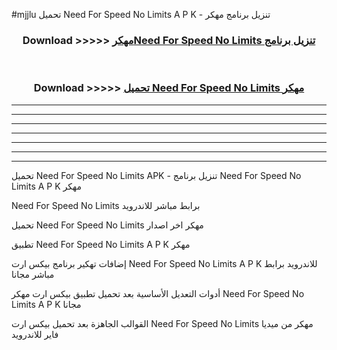 #mjjlu تحميل Need For Speed No Limits  A P K - تنزيل برنامج مهكر



<div align="center">
<h3>Download >>>>> <a href="https://runaway1.web.app/?sq=Need For Speed No Limits ">مهكرNeed For Speed No Limits  تنزيل برنامج</a></h3><br>

<h3>Download >>>>> <a href="https://runaway1.web.app/?sq=Need For Speed No Limits ">تحميل Need For Speed No Limits  مهكر</a></h3>
</div>


----------------------------------------------------------

----------------------------------------------------------

----------------------------------------------------------

----------------------------------------------------------

----------------------------------------------------------

----------------------------------------------------------

----------------------------------------------------------

تحميل Need For Speed No Limits  APK - تنزيل برنامج Need For Speed No Limits  A P K مهكر

Need For Speed No Limits  برابط مباشر للاندرويد

تحميل Need For Speed No Limits  مهكر اخر اصدار

تطبيق Need For Speed No Limits  A P K مهكر

إضافات تهكير برنامج بيكس ارت Need For Speed No Limits  A P K للاندرويد برابط مباشر مجانا

أدوات التعديل الأساسية بعد تحميل تطبيق بيكس ارت مهكر Need For Speed No Limits  A P K مجانا

القوالب الجاهزة بعد تحميل بيكس ارت Need For Speed No Limits  مهكر من ميديا فاير للاندرويد


